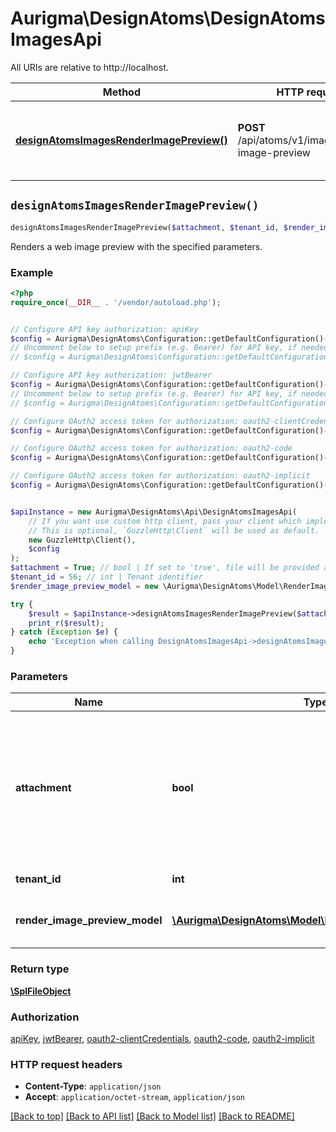 # Aurigma\DesignAtoms\DesignAtomsImagesApi

All URIs are relative to http://localhost.

Method | HTTP request | Description
------------- | ------------- | -------------
[**designAtomsImagesRenderImagePreview()**](DesignAtomsImagesApi.md#designAtomsImagesRenderImagePreview) | **POST** /api/atoms/v1/images/render-image-preview | Renders a web image preview with the specified parameters.


## `designAtomsImagesRenderImagePreview()`

```php
designAtomsImagesRenderImagePreview($attachment, $tenant_id, $render_image_preview_model): \SplFileObject
```

Renders a web image preview with the specified parameters.

### Example

```php
<?php
require_once(__DIR__ . '/vendor/autoload.php');


// Configure API key authorization: apiKey
$config = Aurigma\DesignAtoms\Configuration::getDefaultConfiguration()->setApiKey('X-API-Key', 'YOUR_API_KEY');
// Uncomment below to setup prefix (e.g. Bearer) for API key, if needed
// $config = Aurigma\DesignAtoms\Configuration::getDefaultConfiguration()->setApiKeyPrefix('X-API-Key', 'Bearer');

// Configure API key authorization: jwtBearer
$config = Aurigma\DesignAtoms\Configuration::getDefaultConfiguration()->setApiKey('Authorization', 'YOUR_API_KEY');
// Uncomment below to setup prefix (e.g. Bearer) for API key, if needed
// $config = Aurigma\DesignAtoms\Configuration::getDefaultConfiguration()->setApiKeyPrefix('Authorization', 'Bearer');

// Configure OAuth2 access token for authorization: oauth2-clientCredentials
$config = Aurigma\DesignAtoms\Configuration::getDefaultConfiguration()->setAccessToken('YOUR_ACCESS_TOKEN');

// Configure OAuth2 access token for authorization: oauth2-code
$config = Aurigma\DesignAtoms\Configuration::getDefaultConfiguration()->setAccessToken('YOUR_ACCESS_TOKEN');

// Configure OAuth2 access token for authorization: oauth2-implicit
$config = Aurigma\DesignAtoms\Configuration::getDefaultConfiguration()->setAccessToken('YOUR_ACCESS_TOKEN');


$apiInstance = new Aurigma\DesignAtoms\Api\DesignAtomsImagesApi(
    // If you want use custom http client, pass your client which implements `GuzzleHttp\ClientInterface`.
    // This is optional, `GuzzleHttp\Client` will be used as default.
    new GuzzleHttp\Client(),
    $config
);
$attachment = True; // bool | If set to 'true', file will be provided as an attachment with unique filename supplied  (default value is 'false').
$tenant_id = 56; // int | Tenant identifier
$render_image_preview_model = new \Aurigma\DesignAtoms\Model\RenderImagePreviewModel(); // \Aurigma\DesignAtoms\Model\RenderImagePreviewModel | Render model with preview parameters.

try {
    $result = $apiInstance->designAtomsImagesRenderImagePreview($attachment, $tenant_id, $render_image_preview_model);
    print_r($result);
} catch (Exception $e) {
    echo 'Exception when calling DesignAtomsImagesApi->designAtomsImagesRenderImagePreview: ', $e->getMessage(), PHP_EOL;
}
```

### Parameters

Name | Type | Description  | Notes
------------- | ------------- | ------------- | -------------
 **attachment** | **bool**| If set to &#39;true&#39;, file will be provided as an attachment with unique filename supplied  (default value is &#39;false&#39;). | [optional]
 **tenant_id** | **int**| Tenant identifier | [optional]
 **render_image_preview_model** | [**\Aurigma\DesignAtoms\Model\RenderImagePreviewModel**](../Model/RenderImagePreviewModel.md)| Render model with preview parameters. | [optional]

### Return type

[**\SplFileObject**](../Model/\SplFileObject.md)

### Authorization

[apiKey](../../README.md#apiKey), [jwtBearer](../../README.md#jwtBearer), [oauth2-clientCredentials](../../README.md#oauth2-clientCredentials), [oauth2-code](../../README.md#oauth2-code), [oauth2-implicit](../../README.md#oauth2-implicit)

### HTTP request headers

- **Content-Type**: `application/json`
- **Accept**: `application/octet-stream`, `application/json`

[[Back to top]](#) [[Back to API list]](../../README.md#endpoints)
[[Back to Model list]](../../README.md#models)
[[Back to README]](../../README.md)

